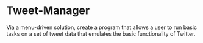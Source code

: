 # Tweet-Manager
Via a menu-driven solution, create a program that allows a user to run basic tasks on a set of tweet data that emulates the basic functionality of Twitter.
